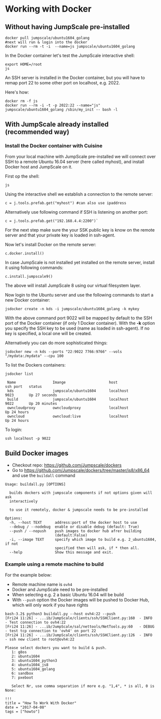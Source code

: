 # Working with Docker

## Without having JumpScale pre-installed

```
docker pull jumpscale/ubuntu1604_golang
#next will run & login into the docker
docker run --rm -t -i  --name=js jumpscale/ubuntu1604_golang
```

In the Docker container let's test the JumpScale interactive shell:
```
export HOME=/root
js
```

An SSH server is installed in the Docker container, but you will have to remap port 22 to some other port on localhost, e.g. 2022.

Here's how:
```
docker rm -f js
docker run --rm -i -t -p 2022:22 --name="js" jumpscale/ubuntu1604_golang /sbin/my_init -- bash -l
```

## With JumpScale already installed (recommended way)

### Install the Docker container with Cuisine

From your local machine with JumpScale pre-installed we will connect over SSH to a remote Ubuntu 16.04 server (here called myhost), and install Docker host and JumpScale on it.

First op the shell:
```
js
```

Using the interactive shell we establish a connection to the remote server:

```
c = j.tools.prefab.get("myhost") #can also use ipaddress
```

Alternatively use following command if SSH is listening on another port:

```
c = j.tools.prefab.get("192.168.4.4:2200")`
```

For the next step make sure the your SSK public key is know on the remote server and that your private key is loaded in ssh-agent.

Now let's install Docker on the remote server:
```
c.docker.install()
```

In case JumpScale is not installed yet installed on the remote server, install it using following commands:
```
c.install.jumpscale9()
```

The above will install JumpScale 8 using our virtual filesystem layer.

Now login to the Ubuntu server and use the following commands to start a new Docker container:

```
jsdocker create -n kds -i jumpscale/ubuntu1604_golang -k mykey
```

With the above command port 9022 will be mapped by default to the SSH port of the Docker container (if only 1 Docker container). With the **-k** option you specify the SSH key to be used (name as loaded in ssh-agent). If no key is specified, a local one will be created.

Alternatively you can do more sophisticated things:
```
jsdocker new -n kds --ports "22:9022 7766:9766" --vols "/mydata:/mydata" --cpu 100
```

To list the Dockers containers:
```
jsdocker list

 Name                 Imange                    host                 ssh port   status
 kds                  jumpscale/ubuntu1604      localhost            9023       Up 27 seconds
 build                jumpscale/ubuntu1604      localhost            9022       Up 20 minutes
 owncloudproxy        owncloudproxy             localhost                       Up 24 hours
 owncloud             owncloud:live             localhost                       Up 24 hours
```

To login:
```
ssh localhost -p 9022
```

## Build Docker images

- Checkout repo: <https://github.com/Jumpscale/dockers>
- Go to <https://github.com/Jumpscale/dockers/tree/master/js8/x86_64> and use the `buildall` command

```
Usage: buildall.py [OPTIONS]

  builds dockers with jumpscale components if not options given will ask
  interactively

  to use it remotely, docker & jumpscale needs to be pre-installed

Options:
  -h, --host TEXT      address:port of the docker host to use
  --debug / --nodebug  enable or disable debug (default: True)
  --push / --nopush    push images to docker hub afrer building
                       (default:False)
  -i, --image TEXT     specify which image to build e.g. 2_ubuntu1604, if not
                       specified then will ask, if * then all.
  --help               Show this message and exit.
```

### Example using a remote machine to build

For the example below:

- Remote machine name is `ovh4`
- Docker and JumpScale need to be pre-installed
- When selecting e.g. 2 a basic Ubuntu 16.04 will be build
- With `--push` option the Docker images will be pushed to Docker Hub, which will only work if you have rights

```
bash-3.2$ python3 buildall.py --host ovh4:22 --push
[Fri24 11:26] - ...ib/JumpScale/clients/ssh/SSHClient.py:160  - INFO     - Test connection to ovh4:22
[Fri24 11:26] - ...ib/JumpScale/sal/nettools/NetTools.py:60   - DEBUG    - test tcp connection to 'ovh4' on port 22
[Fri24 11:26] - ...ib/JumpScale/clients/ssh/SSHClient.py:126  - INFO     - ssh new client to root@ovh4:22

Please select dockers you want to build & push.
   1: g8os
   2: ubuntu1604
   3: ubuntu1604_python3
   4: ubuntu1604_js8
   5: ubuntu1604_golang
   6: sandbox
   7: pxeboot

   Select Nr, use comma separation if more e.g. "1,4", * is all, 0 is None:
```

```
!!!
title = "How To Work With Docker"
date = "2017-04-08"
tags = ["howto"]
```
